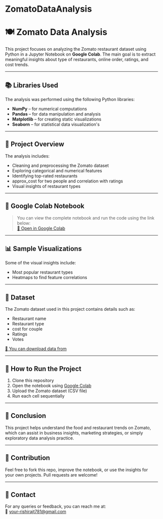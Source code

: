 # ZomatoDataAnalysis
# 🍽️ Zomato Data Analysis

This project focuses on analyzing the Zomato restaurant dataset using Python in a Jupyter Notebook on **Google Colab**. The main goal is to extract meaningful insights about type of restaurants, online order, ratings, and cost trends.

---

## 📚 Libraries Used

The analysis was performed using the following Python libraries:

- **NumPy** – for numerical computations  
- **Pandas** – for data manipulation and analysis  
- **Matplotlib** – for creating static visualizations  
- **Seaborn** – for statistical data visualization's  

---

## 📌 Project Overview

The analysis includes:

- Cleaning and preprocessing the Zomato dataset  
- Exploring categorical and numerical features  
- Identifying top-rated restaurants
- approx_cost for two people and correlation with ratings  
- Visual insights of restaurant types  

---

## 🔗 Google Colab Notebook

> You can view the complete notebook and run the code using the link below:  
[🔗 Open in Google Colab](https://colab.research.google.com/drive/1xSGy8LrFcidSQXtqDFFwhHjGjIe3PBF8?usp=sharing)

---

## 📊 Sample Visualizations

Some of the visual insights include:

- Most popular restaurant types     
- Heatmaps to find feature correlations  

---

## 📁 Dataset

The Zomato dataset used in this project contains details such as:

- Restaurant name    
- Restaurant type  
- cost for couple  
- Ratings  
- Votes

[🔗 You can download data from ](https://www.kaggle.com/datasets/rajeshrampure/zomato-dataset)
 

---

## 🚀 How to Run the Project

1. Clone this repository  
2. Open the notebook using [Google Colab](https://colab.research.google.com/)  
3. Upload the Zomato dataset (CSV file)  
4. Run each cell sequentially  

---

## 📝 Conclusion

This project helps understand the food and restaurant trends on Zomato, which can assist in business insights, marketing strategies, or simply exploratory data analysis practice.

---

## 🤝 Contribution

Feel free to fork this repo, improve the notebook, or use the insights for your own projects. Pull requests are welcome!

---

## 📧 Contact

For any queries or feedback, you can reach me at:  
📩 your-rishirajt781@gmail.com  
